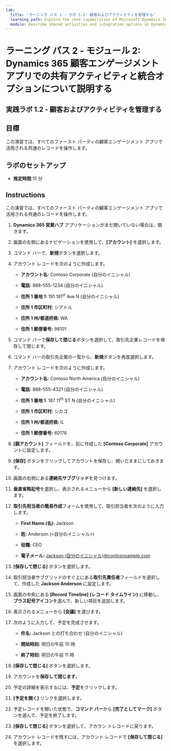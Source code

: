 ```yaml
---
lab:
  title: 'ラーニング パス 1 - ラボ 1.2: 顧客およびアクティビティを管理する'
  learning path: Explore the core capabilities of Microsoft Dynamics 365 customer engagement apps
  module: Describe shared activities and integration options in Dynamics 365 customer engagement apps
---
```


ラーニング パス 2 - モジュール 2: Dynamics 365 顧客エンゲージメント アプリでの共有アクティビティと統合オプションについて説明する
========================

## 実践ラボ 1.2 - 顧客およびアクティビティを管理する

## 目標

この演習では、すべてのファースト パーティの顧客エンゲージメント アプリで活用される共通のレコードを操作します。 

## ラボのセットアップ

  - **推定時間**:15 分

## Instructions

この演習では、すべてのファースト パーティの顧客エンゲージメント アプリで活用される共通のレコードを操作します。 

1. **Dynamics 365 営業ハブ** アプリケーションがまだ開いていない場合は、開きます。

2. 画面の左側にあるナビゲーションを使用して、**[アカウント]** を選択します。

3. コマンド バーで、**新規**ボタンを選択します。

4. アカウント レコードを次のように作成します。

    - **アカウント名:** Contoso Corporate (自分のイニシャル)

    - **電話:** 888-555-1234 (自分のイニシャル)

    - **住所 1 番地 1:** 191 181<sup data-htmlnode="">st</sup> Ave N (自分のイニシャル)

    - **住所 1 市区町村:** シアトル

    - **住所 1 州/都道府県:** WA

    - **住所 1 郵便番号:** 98101

5. コマンド バーで**保存して閉じる**ボタンを選択して、取引先企業レコードを保存して閉じます。

6. コマンド バーの取引先企業の一覧から、**新規**ボタンを再度選択します。

7. アカウント レコードを次のように作成します。

    - **アカウント名:** Contoso North America (自分のイニシャル)

    - **電話:** 888-555-4321 (自分のイニシャル)

    - **住所 1 番地 1**: 187 11<sup data-htmlnode="">th</sup> ST N (自分のイニシャル)

    - **住所 1 市区町村:** シカゴ

    - **住所 1 州/都道府県:** IL

    - **住所 1 郵便番号:** 60176

8. **[親アカウント]** フィールドを、前に作成した **[Contoso Corporate]** アカウントに設定します。

9. **[保存]** ボタンをクリックしてアカウントを保存し、開いたままにしておきます。

10. 画面の右側にある**連絡先サブグリッド**を見つけます。

11. **垂直省略記号**を選択し、表示されるメニューから **[新しい連絡先]** を選択します。

12. **取引先担当者の簡易作成**フォームを使用して、取引担当者を次のように入力します。

    - **First Name (名):** Jackson

    - **姓:** Anderson (<自分のイニシャル>)

    - **役職:** CEO

    - **電子メール:** [Jackson (自分のイニシャル)@contososample.com](mailto:Jackson@contososample.com)

13. **[保存して閉じる]** ボタンを選択します。

14. 取引担当者サブグリッドのすぐ上にある**取引先責任者**フィールドを選択して、作成した **Jackson Anderson** に設定します。

15. 画面の中央にある **[Record Timeline] (レコード タイムライン)** に移動し、**プラス記号アイコン**を選んで、新しい項目を追加します。

16. 表示されるメニューから **[会議]** を選びます。

17. 次のように入力して、予定を完成させます。

    - **件名:** Jackson との打ち合わせ (自分のイニシャル)

    - **開始時刻:** 明日の午前 10 時

    - **終了時刻:** 明日の午前 11 時

18. **[保存して閉じる]** ボタンを選択します。

19. アカウントを**保存して閉じます**。

20. 予定の詳細を表示するには、**予定**をクリックします。

21. **[予定を開く]** リンクを選択します。

22. 予定レコードを開いた状態で、**コマンド バー**から **[完了としてマーク]** ボタンを選んで、予定を終了します。

23. **[保存して閉じる]** ボタンを選択して、アカウン トレコードに戻ります。

24. アカウント レコードを残すには、アカウント レコードで **[保存して閉じる]** を選択します。
